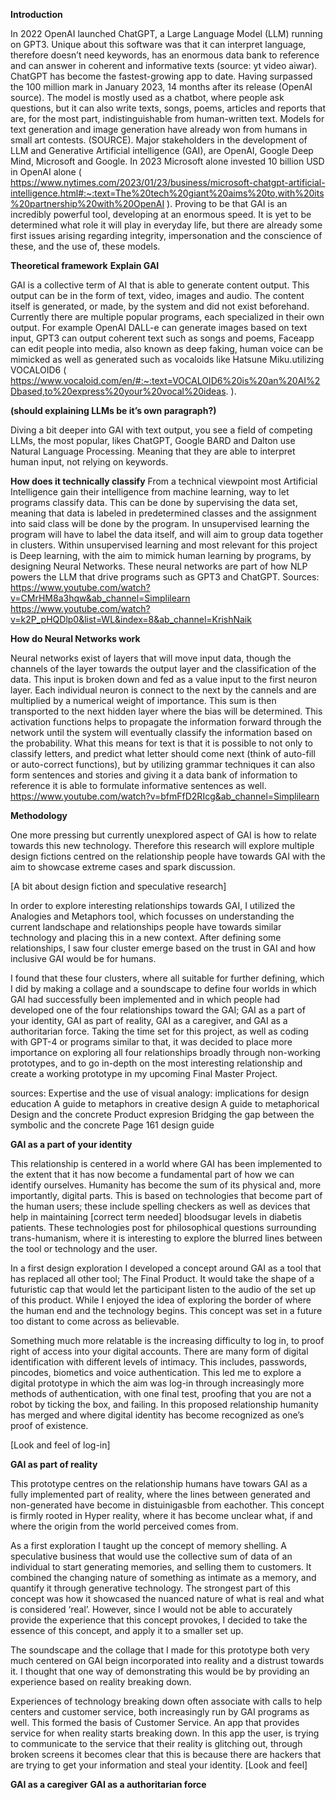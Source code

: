 **Introduction**

In 2022 OpenAI launched ChatGPT, a Large Language Model (LLM) running on GPT3. Unique about this software was that it can interpret language, therefore doesn’t need keywords, has an enormous data bank to reference and can answer in coherent and informative texts (source: yt video aiwar). ChatGPT has become the fastest-growing app to date. Having surpassed the 100 million mark in January 2023, 14 months after its release (OpenAI source). The model is mostly used as a chatbot, where people ask questions, but it can also write texts, songs, poems, articles and reports that are, for the most part, indistinguishable from human-written text. Models for text generation and image generation have already won from humans in small art contests. (SOURCE). Major stakeholders in the development of LLM and Generative Artificial intelligence (GAI), are OpenAI, Google Deep Mind, Microsoft and Google. In 2023 Microsoft alone invested 10 billion USD in OpenAI alone ( https://www.nytimes.com/2023/01/23/business/microsoft-chatgpt-artificial-intelligence.html#:~:text=The%20tech%20giant%20aims%20to,with%20its%20partnership%20with%20OpenAI ). Proving to be that GAI is an incredibly powerful tool, developing at an enormous speed. It is yet to be determined what role it will play in everyday life, but there are already some first issues arising regarding integrity, impersonation and the conscience of these, and the use of, these models. 

**Theoretical framework** 
**Explain GAI**

GAI is a collective term of AI that is able to generate content output. This output can be in the form of text, video, images and audio. The content itself is generated, or made, by the system and did not exist beforehand. Currently there are multiple popular programs, each specialized in their own output. For example OpenAI DALL-e can generate images based on text input, GPT3 can output coherent text such as songs and poems, Faceapp can edit people into media, also known as deep faking, human voice can be mimicked as well as generated such as vocaloids like Hatsune Miku.utilizing VOCALOID6 ( https://www.vocaloid.com/en/#:~:text=VOCALOID6%20is%20an%20AI%2Dbased,to%20express%20your%20vocal%20ideas.  ).  

**(should explaining LLMs be it’s own paragraph?)**

Diving a bit deeper into GAI with text output, you see a field of competing LLMs, the most popular, likes ChatGPT, Google BARD and Dalton use Natural Language Processing. Meaning that they are able to interpret human input, not relying on keywords. 

**How does it technically classify** 
From a technical viewpoint most Artificial Intelligence gain their intelligence from machine learning, way to let programs classify data.  This can be done by supervising the data set, meaning that data is labeled in predetermined classes and the assignment into said class will be done by the program. In unsupervised learning the program will have to label the data itself, and will aim to group data together in clusters. Within unsupervised learning and most relevant for this project is Deep learning, with the aim to mimick human learning by programs, by designing Neural Networks. These neural networks are part of how NLP powers the LLM that drive programs such as GPT3 and ChatGPT. 
Sources: https://www.youtube.com/watch?v=CMrHM8a3hqw&ab_channel=Simplilearn
https://www.youtube.com/watch?v=k2P_pHQDlp0&list=WL&index=8&ab_channel=KrishNaik 

**How do Neural Networks work**

Neural networks exist of layers that will move input data, though the channels of the layer towards the output layer and the classification of the data. This input is broken down and fed as a value input to the first neuron layer. Each individual neuron is connect to the next by the cannels and are multiplied by a numerical weight of importance. This sum is then transported to the next hidden layer where the bias will be determined. This activation functions helps to propagate the information forward through the network until the system will eventually classify the information based on the probability. What this means for text is that it is possible to not only to classify letters, and predict what letter should come next (think of auto-fill or auto-correct functions), but by utilizing grammar techniques it can also form sentences and stories and giving it a data bank of information to reference it is able to formulate informative sentences as well. 
https://www.youtube.com/watch?v=bfmFfD2RIcg&ab_channel=Simplilearn 

**Methodology**

One more pressing but currently unexplored aspect of GAI is how to relate towards this new technology. Therefore this research will explore multiple design fictions centred on the relationship people have towards GAI with the aim to showcase extreme cases and spark discussion.

[A bit about design fiction and speculative research] 

In order to explore interesting relationships towards GAI, I utilized the Analogies and Metaphors tool, which focusses on understanding the current landschape and relationships people have towards similar technology and placing this in a new context. After defining some relationships, I saw four cluster emerge based on the trust in GAI and how inclusive GAI would be for humans. 

I found that these four clusters, where all suitable for further defining, which I did by making a collage and  a soundscape to define four worlds in which GAI had successfully been implemented and in which people had developed one of the four relationships toward the GAI; GAI as a part of your identity, GAI as part of reality, GAI as a caregiver, and GAI as a authoritarian force. Taking the time set for this project, as well as coding with GPT-4 or programs similar to that, it was decided to place more importance on exploring all four relationships broadly through non-working prototypes, and to go in-depth on the most interesting relationship and create a working prototype in my upcoming Final Master Project. 

sources:
Expertise and the use of visual analogy: implications for design education
A guide to metaphors in creative design
A guide to metaphorical Design and the concrete
Product expresion Bridging the gap between the symbolic and the concrete
Page 161 design guide

**GAI as a part of your identity**

This relationship is centered in a world where GAI has been implemented to the extent that it has now become a fundamental part of how we can identify ourselves. Humanity has become the sum of its physical and, more importantly, digital parts. This is based on technologies that become part of the human users; these include spelling checkers as well as devices that help in maintaining [correct term needed] bloodsugar levels in diabetis patients. These technologies post for philosophical questions surrounding trans-humanism, where it is interesting to explore the blurred lines between the tool or technology and the user. 


In a first design exploration I developed a concept around GAI as a tool that has replaced all other tool; The Final Product. It would take the shape of a futuristic cap that would let the participant listen to the audio of the set up of this product. While I enjoyed the idea of exploring the border of where the human end and the technology begins. This concept was set in a future too distant to come across as believable. 

Something much more relatable is the increasing difficulty to log in, to proof right of access into your digital accounts. There are many form of digital identification with different levels of intimacy. This includes, passwords, pincodes, biometics and voice authentication. This led me to explore a digital prototype in which the aim was log-in through increasingly more methods of authentication, with one final test, proofing that you are not a robot by ticking the box, and failing. In this proposed relationship humanity has merged and where digital identity has become recognized as one’s proof of existence. 

[Look and feel of log-in]

**GAI as part of reality**

This prototype centres on the relationship humans have towars GAI as a fully implemented part of reality, where the lines between generated and non-generated have become in distuinigasble from eachother. This concept is firmly rooted in Hyper reality, where it has become unclear what, if and where the origin from the world perceived comes from. 

As a first exploration I taught up the concept of memory shelling. A speculative business that would use the collective sum of data of an individual to start generating memories, and selling them to customers. It combined the changing nature of something as intimate as a memory, and quantify it through generative technology. The strongest part of this concept was how it showcased the nuanced nature of what is real and what is considered ‘real’. However, since I would not be able to accurately provide the experience that this concept provokes, I decided to take the essence of this concept, and apply it to a smaller set up. 

The soundscape and the collage that I made for this prototype both very much centered on GAI beign incorporated into reality and a distrust towards it. I thought that one way of demonstrating this would be by providing an experience based on reality breaking down. 

Experiences of technology breaking down often associate with calls to help centers and customer service, both increasingly run by GAI programs as well. This formed the basis of Customer Service. An app that provides service for when reality starts breaking down. In this app the user, is trying to communicate to the service that their reality is glitching out, through broken screens it becomes clear that this is because there are hackers that are trying to get your information and steal your identity.
[Look and feel]

**GAI as a caregiver** 
**GAI as a authoritarian force**


